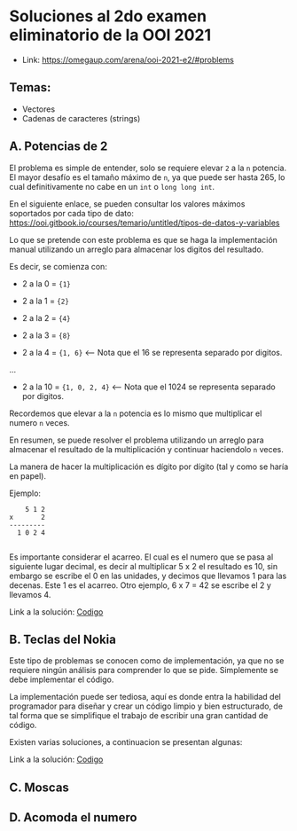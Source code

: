 # Soluciones al 2do examen eliminatorio de la OOI 2021

- Link: https://omegaup.com/arena/ooi-2021-e2/#problems

## Temas:
 - Vectores
 - Cadenas de caracteres (strings)

## A. Potencias de 2
El problema es simple de entender, solo se requiere elevar `2` a la `n` potencia. El mayor desafío es el tamaño máximo de `n`, ya que puede ser hasta 265, lo cual definitivamente no cabe en un `int` o `long long int`.

En el siguiente enlace, se pueden consultar los valores máximos soportados por cada tipo de dato: https://ooi.gitbook.io/courses/temario/untitled/tipos-de-datos-y-variables

Lo que se pretende con este problema es que se haga la implementación manual utilizando un arreglo para almacenar los digitos del resultado.

Es decir, se comienza con:

- 2 a la 0 = `{1}`

- 2 a la 1 = `{2}`

- 2 a la 2 = `{4}`

- 2 a la 3 = `{8}`

- 2 a la 4 = `{1, 6}` <-- Nota que el 16 se representa separado por digitos.

...

- 2 a la 10 = `{1, 0, 2, 4}` <-- Nota que el 1024 se representa separado por digitos.

Recordemos que elevar a la `n` potencia es lo mismo que multiplicar el numero `n` veces.

En resumen, se puede resolver el problema utilizando un arreglo para almacenar el resultado de la multiplicación y continuar haciendolo `n` veces.

La manera de hacer la multiplicación es dígito por dígito (tal y como se haría en papel).

Ejemplo:
```
    5 1 2
x       2
---------
  1 0 2 4
   
```

Es importante considerar el acarreo. El cual es el numero que se pasa al siguiente lugar decimal, es decir al multiplicar 5 x 2 el resultado es 10, sin embargo se escribe el 0 en las unidades, y decimos que llevamos 1 para las decenas. Este 1 es el acarreo. Otro ejemplo, 6 x 7 = 42 se escribe el 2 y llevamos 4.

Link a la solución: [Codigo](A.%20Potencias%20de%20dos/potencias.cpp)

## B. Teclas del Nokia

Este tipo de problemas se conocen como de implementación, ya que no se requiere ningún análisis para comprender lo que se pide. Simplemente se debe implementar el código.

La implementación puede ser tediosa, aquí es donde entra la habilidad del programador para diseñar y crear un código limpio y bien estructurado, de tal forma que se simplifique el trabajo de escribir una gran cantidad de código.

Existen varias soluciones, a continuacion se presentan algunas:

Link a la solución: [Codigo](B.%20Teclas%20del%20Nokia/teclasNokia.cpp)

## C. Moscas

## D. Acomoda el numero